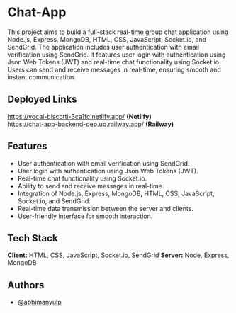 # Chat-App

This project aims to build a full-stack real-time group chat application using Node.js, Express,
MongoDB, HTML, CSS, JavaScript, Socket.io, and SendGrid. The application includes user authentication
with email verification using SendGrid. It features user login with authentication using Json Web Tokens (JWT) and real-time chat functionality using Socket.io. Users can send and receive messages in real-time, ensuring smooth and instant communication.

## Deployed Links
https://vocal-biscotti-3ca1fc.netlify.app/  **(Netlify)** \
https://chat-app-backend-dep.up.railway.app/ **(Railway)** 


## Features

- User authentication with email verification using SendGrid.
- User login with authentication using Json Web Tokens (JWT).
- Real-time chat functionality using Socket.io.
- Ability to send and receive messages in real-time.
- Integration of Node.js, Express, MongoDB, HTML, CSS, JavaScript, Socket.io, and SendGrid.
- Real-time data transmission between the server and clients.
- User-friendly interface for smooth interaction.


## Tech Stack

**Client:** HTML, CSS, JavaScript, Socket.io, SendGrid
**Server:** Node, Express, MongoDB



## Authors

- [@abhimanyulp](https://github.com/abhimanyulp)